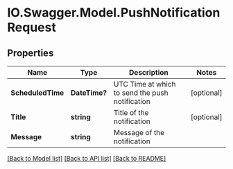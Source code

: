 # IO.Swagger.Model.PushNotificationRequest
## Properties

Name | Type | Description | Notes
------------ | ------------- | ------------- | -------------
**ScheduledTime** | **DateTime?** | UTC Time at which to send the push notification | [optional] 
**Title** | **string** | Title of the notification | [optional] 
**Message** | **string** | Message of the notification | 

[[Back to Model list]](../README.md#documentation-for-models) [[Back to API list]](../README.md#documentation-for-api-endpoints) [[Back to README]](../README.md)

